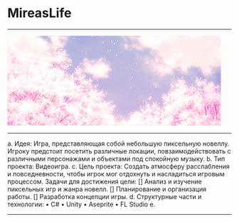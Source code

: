 # MireasLife
___
![](https://github.com/4SomeReason/MireasLife/blob/main/sakura.gif)
___
a. Идея: Игра, представляющая собой небольшую пиксельную новеллу. Игроку предстоит посетить различные локации, повзаимодействовать с различными персонажами и объектами под спокойную музыку.
b. Тип проекта: Видеоигра.
c. Цель проекта: Создать атмосферу расслабления и повседневности, чтобы игрок мог отдохнуть и насладиться игровым процессом.
   Задачи для достижения цели: [] Анализ и изучение пиксельных игр и жанра новелл.
                               [] Планирование и организация работы.
                               [] Разработка концепции игры.
d. Структурные части и технологии: • C#
                                   • Unity
                                   • Aseprite
                                   • FL Studio
e. 
___
